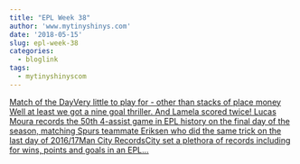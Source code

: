 ```yaml
---
title: "EPL Week 38"
author: 'www.mytinyshinys.com'
date: '2018-05-15'
slug: epl-week-38
categories:
  - bloglink
tags:
  - mytinyshinyscom
---
```


[Match of the DayVery little to play for - other than stacks of place money Well at least we got a nine goal thriller. And Lamela scored twice! Lucas Moura records the 50th 4-assist game in EPL history on the final day of the season, matching Spurs teammate Eriksen who did the same trick on the last day of 2016/17Man City RecordsCity set a plethora of records including for wins, points and goals in an EPL...<click to read more>](https://www.mytinyshinys.com/2018/05/15/epl-week-38/)


